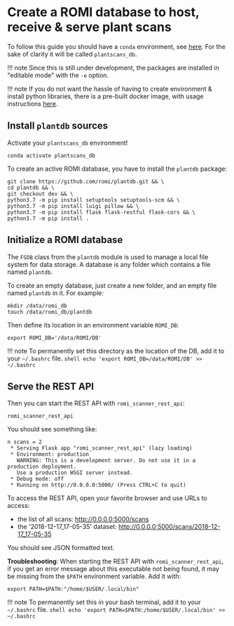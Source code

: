 Create a ROMI database to host, receive & serve plant scans
===========================================================

To follow this guide you should have a `conda` environment, see [here](create_env.md). For the sake of clarity it will be called `plantscans_db`.

!!! note
    Since this is still under development, the packages are installed in "editable mode" with the `-e` option.

!!! note
    If you do not want the hassle of having to create environment & install python libraries, there is a pre-built docker image, with usage instructions [here](../docker/plantdb_docker.md).

## Install `plantdb` sources

Activate your `plantscans_db` environment!

```shell
conda activate plantscans_db
```

To create an active ROMI database, you have to install the `plantdb` package:

```shell
git clone https://github.com/romi/plantdb.git && \
cd plantdb && \
git checkout dev && \
python3.7 -m pip install setuptools setuptools-scm && \
python3.7 -m pip install luigi pillow && \
python3.7 -m pip install flask flask-restful flask-cors && \
python3.7 -m pip install .
```

## Initialize a ROMI database

The `FSDB` class from the `plantdb` module is used to manage a local file system for data storage. A database is any folder which contains a file named `plantdb`.

To create an empty database, just create a new folder, and an empty file named `plantdb` in it.
For example:

```shell
mkdir /data/romi_db
touch /data/romi_db/plantdb
```

Then define its location in an environment variable `ROMI_DB`:

```shell
export ROMI_DB='/data/ROMI/DB'
```

!!! note
    To permanently set this directory as the location of the DB, add it to your `~/.bashrc` file.
    ```shell
    echo 'export ROMI_DB=/data/ROMI/DB' >> ~/.bashrc
    ```

## Serve the REST API

Then you can start the REST API with `romi_scanner_rest_api`:

```shell
romi_scanner_rest_api
```

You should see something like:

```
n scans = 2
 * Serving Flask app "romi_scanner_rest_api" (lazy loading)
 * Environment: production
   WARNING: This is a development server. Do not use it in a production deployment.
   Use a production WSGI server instead.
 * Debug mode: off
 * Running on http://0.0.0.0:5000/ (Press CTRL+C to quit)
```

To access the REST API, open your favorite browser and use URLs to access:

* the list of all scans: http://0.0.0.0:5000/scans
* the '2018-12-17_17-05-35' dataset: http://0.0.0.0:5000/scans/2018-12-17_17-05-35

You should see JSON formatted text.

**Troubleshooting**:
When starting the REST API with `romi_scanner_rest_api`, if you get an error message about this executable not being found, it may be missing from the `$PATH` environment variable.
Add it with:

```shell
export PATH=$PATH:"/home/$USER/.local/bin"
```

!!! note
    To permanently set this in your bash terminal, add it to your `~/.bashrc` file.
    ```shell
    echo 'export PATH=$PATH:/home/$USER/.local/bin' >> ~/.bashrc
    ```
